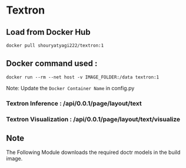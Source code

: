 # Textron

## Load from Docker Hub
```
docker pull shouryatyagi222/textron:1
```
## Docker command used :
```
docker run --rm --net host -v IMAGE_FOLDER:/data textron:1
```
Note: Update the `Docker Container Name` in config.py
### Textron Inference : /api/0.0.1/page/layout/text
### Textron Visualization : /api/0.0.1/page/layout/text/visualize

## Note
The Following Module downloads the required doctr models in the build image.